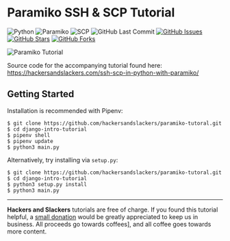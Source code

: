 # Paramiko SSH & SCP Tutorial

![Python](https://img.shields.io/badge/Python-v3.7-blue.svg?logo=python&longCache=true&logoColor=white&colorB=5e81ac&style=flat-square&colorA=4c566a)
![Paramiko](https://img.shields.io/badge/Paramiko-v2.6.0-blue.svg?longCache=true&logo=python&style=flat-square&logoColor=white&colorB=5e81ac&colorA=4c566a)
![SCP](https://img.shields.io/badge/SCP-v0.13.2-blue.svg?longCache=true&logo=python&style=flat-square&logoColor=white&colorB=5e81ac&colorA=4c566a)
![GitHub Last Commit](https://img.shields.io/github/last-commit/google/skia.svg?style=flat-square&colorA=4c566a&colorB=a3be8c&logo=GitHub)
[![GitHub Issues](https://img.shields.io/github/issues/hackersandslackers/paramiko-tutoral.svg?style=flat-square&colorA=4c566a&logo=GitHub&colorB=ebcb8b)](https://github.com/hackersandslackers/paramiko-tutoral/issues)
[![GitHub Stars](https://img.shields.io/github/stars/hackersandslackers/paramiko-tutoral.svg?style=flat-square8&colorA=4c566a&logo=GitHub&colorB=ebcb8b)](https://github.com/hackersandslackers/paramiko-tutoral/stargazers)
[![GitHub Forks](https://img.shields.io/github/forks/hackersandslackers/paramiko-tutoral.svg?style=flat-square&colorA=4c566a&logo=GitHub&colorB=ebcb8b)](https://github.com/hackersandslackers/paramiko-tutoral/network)

![Paramiko Tutorial](https://res-3.cloudinary.com/hackers/image/upload/q_auto:best/v1/2019/12/paramiko.jpg)

Source code for the accompanying tutorial found here: https://hackersandslackers.com/ssh-scp-in-python-with-paramiko/

## Getting Started

Installation is recommended with Pipenv:

```shell
$ git clone https://github.com/hackersandslackers/paramiko-tutoral.git
$ cd django-intro-tutorial
$ pipenv shell
$ pipenv update
$ python3 main.py
```

Alternatively, try installing via `setup.py`:

```shell
$ git clone https://github.com/hackersandslackers/paramiko-tutoral.git
$ cd django-intro-tutorial
$ python3 setup.py install
$ python3 main.py
```
-----

**Hackers and Slackers** tutorials are free of charge. If you found this tutorial helpful, a [small donation](https://www.buymeacoffee.com/hackersslackers) would be greatly appreciated to keep us in business. All proceeds go towards coffees], and all coffee goes towards more content.
